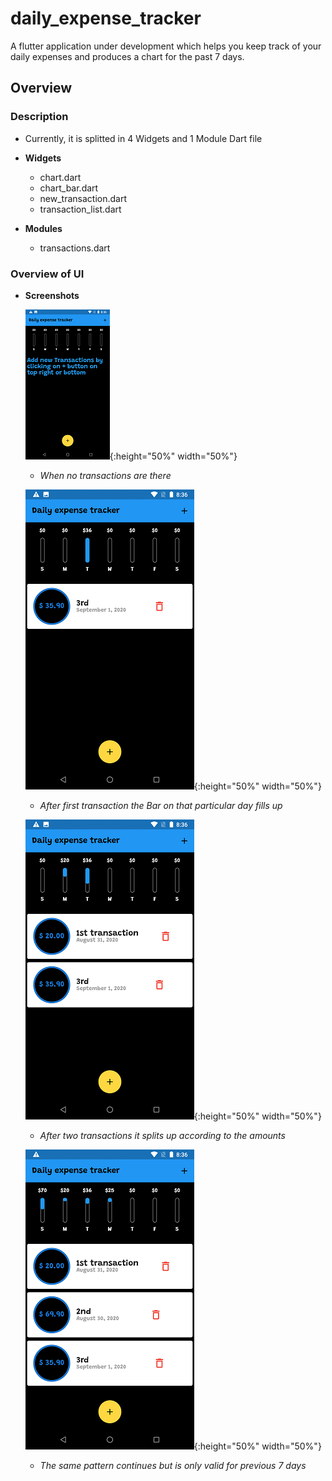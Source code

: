 # daily_expense_tracker

A flutter application under development which helps you keep track of your daily expenses and produces a chart for the past 7 days.

## Overview

### Description

- Currently, it is splitted in 4 Widgets and 1 Module Dart file 
- **Widgets**
  - chart.dart
  - chart_bar.dart
  - new_transaction.dart
  - transaction_list.dart

- **Modules**
  - transactions.dart
  
### Overview of UI
- **Screenshots**

  ![No](/Screenshots/NoTransaction.png){:height="50%" width="50%"}
  
  - *When no transactions are there*
  
  ![1](/Screenshots/One.png){:height="50%" width="50%"}
  
  - *After first transaction the Bar on that particular day fills up*
  
  ![2](/Screenshots/Two.png){:height="50%" width="50%"}
  
  - *After two transactions it splits up according to the amounts*
  
  ![3](/Screenshots/Three.png){:height="50%" width="50%"}
  
  - *The same pattern continues but is only valid for previous 7 days*




